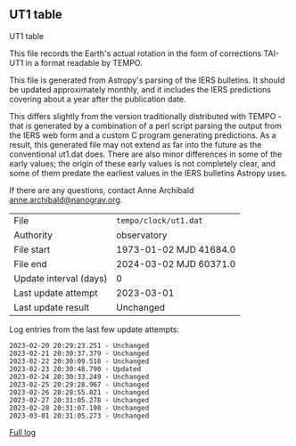
## UT1 table

UT1 table

This file records the Earth's actual rotation in the form of
corrections TAI-UT1 in a format readable by TEMPO.

This file is generated from Astropy's parsing of the IERS
bulletins. It should be updated approximately monthly, and it
includes the IERS predictions covering about a year after the
publication date.

This differs slightly from the version traditionally distributed
with TEMPO - that is generated by a combination of a perl script
parsing the output from the IERS web form and a custom C program
generating predictions. As a result, this generated file may not
extend as far into the future as the conventional ut1.dat does.
There are also minor differences in some of the early values; the
origin of these early values is not completely clear, and some of
them predate the earliest values in the IERS bulletins Astropy uses.

If there are any questions, contact Anne Archibald
<anne.archibald@nanograv.org>.

|     |     |
|:--- |:--- |
| File | `tempo/clock/ut1.dat` |
| Authority | observatory |
| File start | 1973-01-02 MJD 41684.0 |
| File end | 2024-03-02 MJD 60371.0 |
| Update interval (days) | 0 |
| Last update attempt | 2023-03-01 |
| Last update result | Unchanged |

Log entries from the last few update attempts:
```
2023-02-20 20:29:23.251 - Unchanged
2023-02-21 20:30:37.379 - Unchanged
2023-02-22 20:30:09.518 - Unchanged
2023-02-23 20:30:48.790 - Updated
2023-02-24 20:30:33.249 - Unchanged
2023-02-25 20:29:28.967 - Unchanged
2023-02-26 20:28:55.821 - Unchanged
2023-02-27 20:31:05.278 - Unchanged
2023-02-28 20:31:07.198 - Unchanged
2023-03-01 20:31:05.273 - Unchanged
```
[Full log](https://raw.githubusercontent.com/ipta/pulsar-clock-corrections/main/log/tempo/clock/ut1.dat.log)
